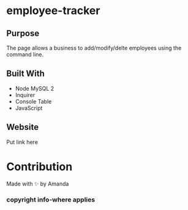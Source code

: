 # employee-tracker

## Purpose
The page allows a business to add/modify/delte employees using the command line.

## Built With
* Node MySQL 2
* Inquirer
* Console Table
* JavaScript

## Website
Put link here

# Contribution
Made with ✨ by Amanda

### copyright info-where applies
